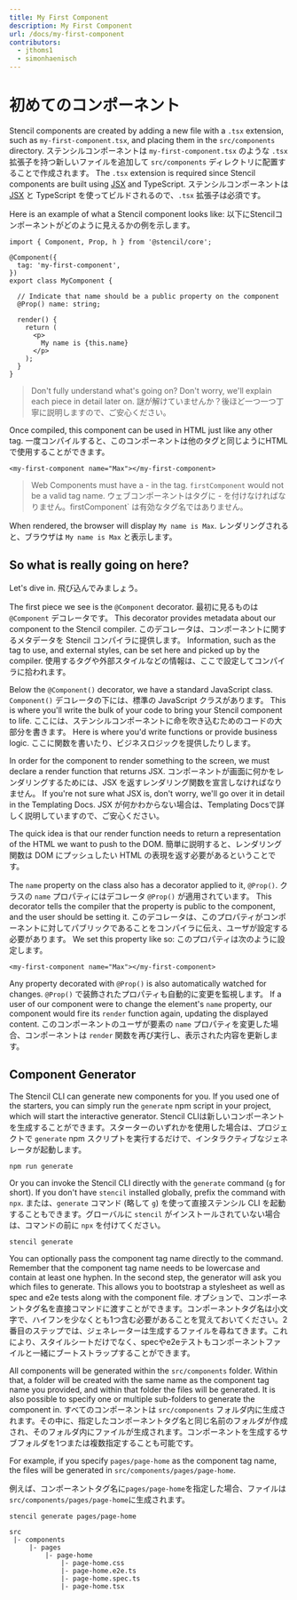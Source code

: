 ```yaml
---
title: My First Component
description: My First Component
url: /docs/my-first-component
contributors:
  - jthoms1
  - simonhaenisch
---
```


# 初めてのコンポーネント

Stencil components are created by adding a new file with a `.tsx` extension, such as `my-first-component.tsx`, and placing them in the `src/components` directory.
ステンシルコンポーネントは `my-first-component.tsx` のような `.tsx` 拡張子を持つ新しいファイルを追加して `src/components` ディレクトリに配置することで作成されます。
The `.tsx` extension is required since Stencil components are built using [JSX](https://facebook.github.io/react/docs/introducing-jsx.html) and TypeScript.
ステンシルコンポーネントは [JSX](https://facebook.github.io/react/docs/introducing-jsx.html) と TypeScript を使ってビルドされるので、`.tsx` 拡張子は必須です。

Here is an example of what a Stencil component looks like:
以下にStencilコンポーネントがどのように見えるかの例を示します。

```tsx
import { Component, Prop, h } from '@stencil/core';

@Component({
  tag: 'my-first-component',
})
export class MyComponent {

  // Indicate that name should be a public property on the component
  @Prop() name: string;

  render() {
    return (
      <p>
        My name is {this.name}
      </p>
    );
  }
}
```
> Don't fully understand what's going on? Don't worry, we'll explain each piece in detail later on.
> 謎が解けていませんか？後ほど一つ一つ丁寧に説明しますので、ご安心ください。


Once compiled, this component can be used in HTML just like any other tag.
一度コンパイルすると、このコンポーネントは他のタグと同じようにHTMLで使用することができます。

```markup
<my-first-component name="Max"></my-first-component>
```

> Web Components must have a - in the tag. `firstComponent` would not be a valid tag name.
> ウェブコンポーネントはタグに - を付けなければなりません。firstComponent` は有効なタグ名ではありません。

When rendered, the browser will display `My name is Max`.
レンダリングされると、ブラウザは `My name is Max` と表示します。

## So what is really going on here?

Let's dive in.
飛び込んでみましょう。

The first piece we see is the `@Component` decorator.
最初に見るものは `@Component` デコレータです。
This decorator provides metadata about our component to the Stencil compiler.
このデコレータは、コンポーネントに関するメタデータを Stencil コンパイラに提供します。
Information, such as the tag to use, and external styles, can be set here and picked up by the compiler.
使用するタグや外部スタイルなどの情報は、ここで設定してコンパイラに拾われます。

Below the `@Component()` decorator, we have a standard JavaScript class.
`Component()` デコレータの下には、標準の JavaScript クラスがあります。
This is where you'll write the bulk of your code to bring your Stencil component to life.
ここには、ステンシルコンポーネントに命を吹き込むためのコードの大部分を書きます。
Here is where you'd write functions or provide business logic.
ここに関数を書いたり、ビジネスロジックを提供したりします。

In order for the component to render something to the screen, we must declare a render function that returns JSX.
コンポーネントが画面に何かをレンダリングするためには、JSX を返すレンダリング関数を宣言しなければなりません。
If you're not sure what JSX is, don't worry, we'll go over it in detail in the <stencil-route-link url="/docs/templating">Templating Docs</stencil-route-link>.
JSX が何かわからない場合は、<stencil-route-link url="/docs/templating">Templating Docs</stencil-route-link>で詳しく説明していますので、ご安心ください。

The quick idea is that our render function needs to return a representation of the HTML we want to push to the DOM.
簡単に説明すると、レンダリング関数は DOM にプッシュしたい HTML の表現を返す必要があるということです。

The `name` property on the class also has a decorator applied to it, `@Prop()`.
クラスの `name` プロパティにはデコレータ `@Prop()` が適用されています。
This decorator tells the compiler that the property is public to the component, and the user should be setting it.
このデコレータは、このプロパティがコンポーネントに対してパブリックであることをコンパイラに伝え、ユーザが設定する必要があります。
We set this property like so:
このプロパティは次のように設定します。

```markup
<my-first-component name="Max"></my-first-component>
```
Any property decorated with `@Prop()` is also automatically watched for changes.
`@Prop()` で装飾されたプロパティも自動的に変更を監視します。
If a user of our component were to change the element's `name` property, our component would fire its `render` function again, updating the displayed content.
このコンポーネントのユーザが要素の `name` プロパティを変更した場合、コンポーネントは `render` 関数を再び実行し、表示された内容を更新します。


## Component Generator

The Stencil CLI can generate new components for you. If you used one of the starters, you can simply run the `generate` npm script in your project, which will start the interactive generator.
Stencil CLIは新しいコンポーネントを生成することができます。スターターのいずれかを使用した場合は、プロジェクトで `generate` npm スクリプトを実行するだけで、インタラクティブなジェネレータが起動します。

```shell
npm run generate
```

Or you can invoke the Stencil CLI directly with the `generate` command (`g` for short). If you don't have `stencil` installed globally, prefix the command with `npx`.
または、`generate` コマンド (略して `g`) を使って直接ステンシル CLI を起動することもできます。グローバルに `stencil` がインストールされていない場合は、コマンドの前に `npx` を付けてください。

```shell
stencil generate
```

You can optionally pass the component tag name directly to the command. Remember that the component tag name needs to be lowercase and contain at least one hyphen. In the second step, the generator will ask you which files to generate. This allows you to bootstrap a stylesheet as well as spec and e2e tests along with the component file.
オプションで、コンポーネントタグ名を直接コマンドに渡すことができます。コンポーネントタグ名は小文字で、ハイフンを少なくとも1つ含む必要があることを覚えておいてください。2番目のステップでは、ジェネレーターは生成するファイルを尋ねてきます。これにより、スタイルシートだけでなく、specやe2eテストもコンポーネントファイルと一緒にブートストラップすることができます。

All components will be generated within the `src/components` folder. Within that, a folder will be created with the same name as the component tag name you provided, and within that folder the files will be generated. It is also possible to specify one or multiple sub-folders to generate the component in.
すべてのコンポーネントは `src/components` フォルダ内に生成されます。その中に、指定したコンポーネントタグ名と同じ名前のフォルダが作成され、そのフォルダ内にファイルが生成されます。コンポーネントを生成するサブフォルダを1つまたは複数指定することも可能です。

For example, if you specify `pages/page-home` as the component tag name, the files will be generated in `src/components/pages/page-home`.

例えば、コンポーネントタグ名に`pages/page-home`を指定した場合、ファイルは`src/components/pages/page-home`に生成されます。

```shell
stencil generate pages/page-home
```

```plain
src
 |- components
     |- pages
         |- page-home
             |- page-home.css
             |- page-home.e2e.ts
             |- page-home.spec.ts
             |- page-home.tsx
```
